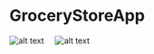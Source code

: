# GroceryStoreApp
![alt text](https://github.com/maheshv18/GroceryStoreApp/blob/master/app/src/assets_img/register.JPG) &nbsp; &nbsp; ![alt text](https://github.com/maheshv18/GroceryStoreApp/blob/master/app/src/assets_img/Login.JPG)
